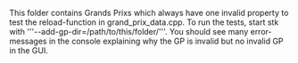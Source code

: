 This folder contains Grands Prixs which always have one invalid property to test the reload-function in grand_prix_data.cpp. To run the tests, start stk with '''--add-gp-dir=/path/to/this/folder/'''. You should see many error-messages in the console explaining why the GP is invalid but no invalid GP in the GUI.
